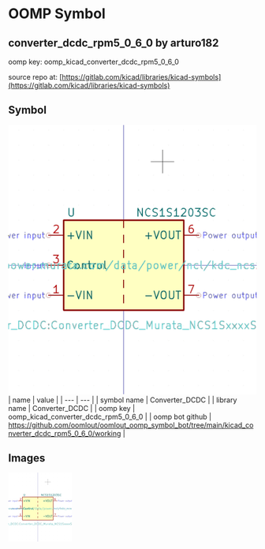 # OOMP Symbol  
## converter_dcdc_rpm5_0_6_0  by arturo182  
  
oomp key: oomp_kicad_converter_dcdc_rpm5_0_6_0  
  
source repo at: [https://gitlab.com/kicad/libraries/kicad-symbols](https://gitlab.com/kicad/libraries/kicad-symbols)  
## Symbol  
  
[![working.png](working_600.png)](working.png)  
| name | value | 
| --- | --- | 
| symbol name | Converter_DCDC | 
| library name | Converter_DCDC | 
| oomp key | oomp_kicad_converter_dcdc_rpm5_0_6_0 | 
| oomp bot github | https://github.com/oomlout/oomlout_oomp_symbol_bot/tree/main/kicad_converter_dcdc_rpm5_0_6_0/working | 
## Images  
  
[![working.png](working_140.png)](working.png)  
